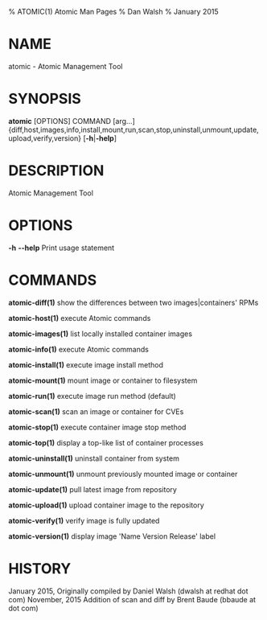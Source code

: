 % ATOMIC(1) Atomic Man Pages
% Dan Walsh
% January 2015
# NAME
atomic \- Atomic Management Tool

# SYNOPSIS
**atomic** [OPTIONS] COMMAND [arg...]
  {diff,host,images,info,install,mount,run,scan,stop,uninstall,unmount,update,upload,verify,version}
[**-h**|**-help**]

# DESCRIPTION
Atomic Management Tool

# OPTIONS
**-h** **--help**
  Print usage statement

# COMMANDS
**atomic-diff(1)**
show the differences between two images|containers' RPMs

**atomic-host(1)**
execute Atomic commands

**atomic-images(1)**
list locally installed container images

**atomic-info(1)**
execute Atomic commands

**atomic-install(1)**
execute image install method

**atomic-mount(1)**
mount image or container to filesystem

**atomic-run(1)**
execute image run method (default)

**atomic-scan(1)**
scan an image or container for CVEs

**atomic-stop(1)**
execute container image stop method

**atomic-top(1)**
display a top-like list of container processes

**atomic-uninstall(1)**
uninstall container from system

**atomic-unmount(1)**
unmount previously mounted image or container

**atomic-update(1)**
pull latest image from repository

**atomic-upload(1)**
upload container image to the repository

**atomic-verify(1)**
verify image is fully updated

**atomic-version(1)**
display image 'Name Version Release' label

# HISTORY
January 2015, Originally compiled by Daniel Walsh (dwalsh at redhat dot com)
November, 2015 Addition of scan and diff by Brent Baude (bbaude at dot com)
